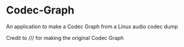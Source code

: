 # Codec-Graph
An application to make a Codec Graph from a Linux audio codec dump

Credit to /// for making the original Codec Graph
